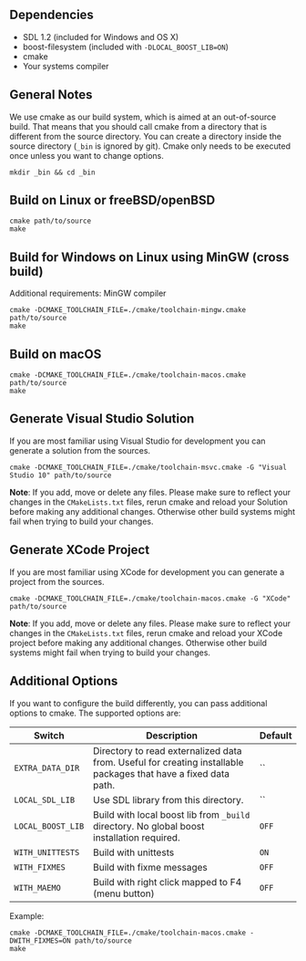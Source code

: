 ## Dependencies

- SDL 1.2 (included for Windows and OS X)
- boost-filesystem (included with `-DLOCAL_BOOST_LIB=ON`)
- cmake
- Your systems compiler

## General Notes

We use cmake as our build system, which is aimed at an out-of-source build. That means that you should call
cmake from a directory that is different from the source directory. You can create a directory inside the source
directory (`_bin` is ignored by git). Cmake only needs to be executed once unless you want to change options.

```
mkdir _bin && cd _bin
```

## Build on Linux or freeBSD/openBSD

```
cmake path/to/source
make
```

## Build for Windows on Linux using MinGW (cross build)

Additional requirements: MinGW compiler

```
cmake -DCMAKE_TOOLCHAIN_FILE=./cmake/toolchain-mingw.cmake path/to/source
make
```

## Build on macOS

```
cmake -DCMAKE_TOOLCHAIN_FILE=./cmake/toolchain-macos.cmake path/to/source
make
```

## Generate Visual Studio Solution

If you are most familiar using Visual Studio for development you can generate a solution from the sources.

```
cmake -DCMAKE_TOOLCHAIN_FILE=./cmake/toolchain-msvc.cmake -G "Visual Studio 10" path/to/source
```

__Note__: If you add, move or delete any files. Please make sure to reflect your changes in the `CMakeLists.txt` files,
rerun cmake and reload your Solution before making any additional changes. Otherwise other build systems might fail
 when trying to build your changes.

## Generate XCode Project

If you are most familiar using XCode for development you can generate a project from the sources.

```
cmake -DCMAKE_TOOLCHAIN_FILE=./cmake/toolchain-macos.cmake -G "XCode" path/to/source
```

__Note__: If you add, move or delete any files. Please make sure to reflect your changes in the `CMakeLists.txt` files,
rerun cmake and reload your XCode project before making any additional changes. Otherwise other build systems might fail
 when trying to build your changes.

## Additional Options

If you want to configure the build differently, you can pass additional options to
cmake. The supported options are:

| Switch        | Description           | Default  |
| ------------- |-------------| -----|
| `EXTRA_DATA_DIR` | Directory to read externalized data from. Useful for creating installable packages that have a fixed data path. | `` |
| `LOCAL_SDL_LIB` | Use SDL library from this directory. | `` |
| `LOCAL_BOOST_LIB` | Build with local boost lib from `_build` directory. No global boost installation required. | `OFF` |
| `WITH_UNITTESTS` | Build with unittests | `ON` |
| `WITH_FIXMES` | Build with fixme messages | `OFF` |
| `WITH_MAEMO` | Build with right click mapped to F4 (menu button) | `OFF` |

Example:

```
cmake -DCMAKE_TOOLCHAIN_FILE=./cmake/toolchain-macos.cmake -DWITH_FIXMES=ON path/to/source
make
```
